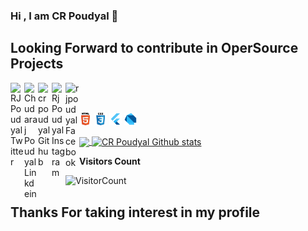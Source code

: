 ### Hi , I am CR Poudyal 👋

## Looking Forward to contribute in OperSource Projects

<a href="https://twitter.com/poudyal_RJ">
  <img align="left" alt="RJ Poudyal Twitter" width="22px" src="https://cdn.jsdelivr.net/npm/simple-icons@v3/icons/twitter.svg" />
</a>
<a href="https://www.linkedin.com/in/chudaraj-poudyal/">
  <img align="left" alt="Chudaraj Poudyal Linkdein" width="22px" src="https://cdn.jsdelivr.net/npm/simple-icons@v3/icons/linkedin.svg" />
</a>
<a href="https://github.com/crpoudyal">
  <img align="left" alt="crpoudyal Github" width="22px" src="https://cdn.jsdelivr.net/npm/simple-icons@v3/icons/github.svg" />
</a>
<a href="https://www.instagram.com/rj_poudyal/">
  <img align="left" alt="Rj Poudyal Instagram" width="22px" src="https://cdn.jsdelivr.net/npm/simple-icons@v3/icons/instagram.svg" />
</a>
<a href="https://www.facebook.com/rjpoudyal">
  <img align="left" alt="rjpoudyal Facebook" width="22px" src="https://cdn.jsdelivr.net/npm/simple-icons@v3/icons/facebook.svg" />
</a>

<br>
<br>

<code><img height="20" src="https://raw.githubusercontent.com/github/explore/80688e429a7d4ef2fca1e82350fe8e3517d3494d/topics/html/html.png"></code>
<code><img height="20" src="https://raw.githubusercontent.com/github/explore/80688e429a7d4ef2fca1e82350fe8e3517d3494d/topics/css/css.png"></code>
<code><img height="20" src="https://raw.githubusercontent.com/github/explore/80688e429a7d4ef2fca1e82350fe8e3517d3494d/topics/flutter/flutter.png"></code>
<code><img height="20" src="https://raw.githubusercontent.com/github/explore/80688e429a7d4ef2fca1e82350fe8e3517d3494d/topics/dart/dart.png"></code>

<a href="https://github.com/crpoudyal">
  <img align="center" src="https://github-readme-stats.vercel.app/api/top-langs/?username=crpoudyal&theme=light&hide_langs_below=1" />
</a>
<a href="https://github.com/crpoudyal">
 <img align="center" src="https://github-readme-stats.vercel.app/api?username=crpoudyal&show_icons=true&theme=light&line_height=27" alt="CR Poudyal Github stats"/>
</a>


**Visitors Count**

![VisitorCount](https://profile-counter.glitch.me/{aju100}/count.svg)

## Thanks For taking interest in my profile
